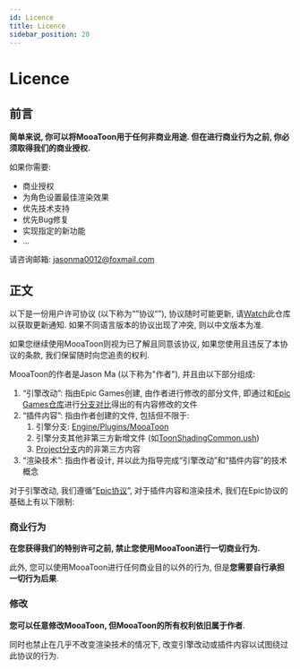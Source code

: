 ```yaml
---
id: Licence
title: Licence
sidebar_position: 20
---
```

# Licence

## 前言

**简单来说, 你可以将MooaToon用于任何非商业用途. 但在进行商业行为之前, 你必须取得我们的商业授权.**

如果你需要:

- 商业授权
- 为角色设置最佳渲染效果
- 优先技术支持
- 优先Bug修复
- 实现指定的新功能
- ...

请咨询邮箱: jasonma0012@foxmail.com

## 正文

以下是一份用户许可协议 (以下称为“”协议“”), 协议随时可能更新, 请[Watch](https://github.com/JasonMa0012/MooaToon)此仓库以获取更新通知. 如果不同语言版本的协议出现了冲突, 则以中文版本为准.

如果您继续使用MooaToon则视为已了解且同意该协议, 如果您使用且违反了本协议的条款, 我们保留随时向您追责的权利.

MooaToon的作者是Jason Ma (以下称为"作者"), 并且由以下部分组成:

1. “引擎改动”: 指由Epic Games创建, 由作者进行修改的部分文件, 即通过和[Epic Games仓库](https://github.com/EpicGames/UnrealEngine)进行[分支对比](https://github.com/EpicGames/UnrealEngine/compare/5.1...Jason-Ma-0012:MooaToon-Engine:5.1)得出的有内容修改的文件
2. “插件内容”: 指由作者创建的文件, 包括但不限于:
   1. 引擎分支: [Engine/Plugins/MooaToon](https://github.com/Jason-Ma-0012/MooaToon-Engine/tree/5.1/Engine/Plugins/MooaToon)
   2. 引擎分支其他非第三方新增文件 (如[ToonShadingCommon.ush](https://github.com/Jason-Ma-0012/MooaToon-Engine/blob/5.1/Engine/Shaders/Private/ToonShadingCommon.ush))
   3. [Project分支](https://github.com/Jason-Ma-0012/MooaToon-Engine/tree/5.1_MooaToonProject)内的非第三方内容
3. “渲染技术”: 指由作者设计, 并以此为指导完成“引擎改动”和“插件内容”的技术概念

对于引擎改动, 我们遵循”[Epic协议](https://www.unrealengine.com/en-US/eula/unreal)”, 对于插件内容和渲染技术, 我们在Epic协议的基础上有以下限制:

### 商业行为

**在您获得我们的特别许可之前, 禁止您使用MooaToon进行一切商业行为.**

此外, 您可以使用MooaToon进行任何商业目的以外的行为, 但是**您需要自行承担一切行为后果**.

### 修改

**您可以任意修改MooaToon, 但MooaToon的所有权利依旧属于作者**. 

同时也禁止在几乎不改变渲染技术的情况下, 改变引擎改动或插件内容以试图绕过此协议的行为.

